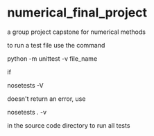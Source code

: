 # numerical_final_project
a group project capstone for numerical methods

to run a test file use the command

python -m unittest -v file_name

if

nosetests -V

doesn't return an error, use

nosetests . -v

in the source code directory to run all tests
